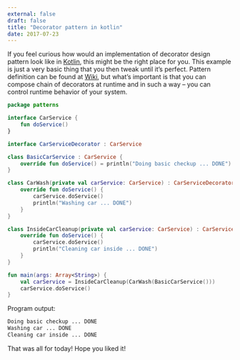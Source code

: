 ```yaml
---
external: false
draft: false
title: "Decorator pattern in kotlin"
date: 2017-07-23
---
```


If you feel curious how would an implementation of decorator design pattern look like in [Kotlin](https://kotlinlang.org/),
this might be the right place for you. This example is just a very basic thing that you then tweak until
it’s perfect. Pattern definition can be found at [Wiki](https://en.wikipedia.org/wiki/Decorator_pattern), but what’s
important is that you can compose chain of decorators at runtime and in such a way – you can control runtime
behavior of your system.

```kotlin
package patterns

interface CarService {
    fun doService()
}

interface CarServiceDecorator : CarService

class BasicCarService : CarService {
    override fun doService() = println("Doing basic checkup ... DONE")
}

class CarWash(private val carService: CarService) : CarServiceDecorator {
    override fun doService() {
        carService.doService()
        println("Washing car ... DONE")
    }
}

class InsideCarCleanup(private val carService: CarService) : CarServiceDecorator {
    override fun doService() {
        carService.doService()
        println("Cleaning car inside ... DONE")
    }
}

fun main(args: Array<String>) {
    val carService = InsideCarCleanup(CarWash(BasicCarService()))
    carService.doService()
}
```

Program output:

```bash
Doing basic checkup ... DONE
Washing car ... DONE
Cleaning car inside ... DONE
```

That was all for today! Hope you liked it!
